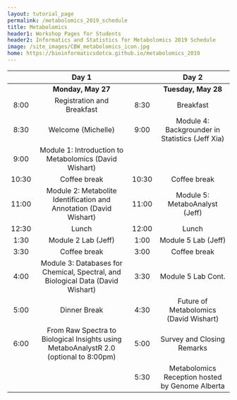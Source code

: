 ```yaml
---
layout: tutorial_page
permalink: /metabolomics_2019_schedule
title: Metabolomics
header1: Workshop Pages for Students
header2: Informatics and Statistics for Metabolomics 2019 Schedule
image: /site_images/CBW_metabolomics_icon.jpg
home: https://bioinformaticsdotca.github.io/metabolomics_2019
---
```


| | **Day 1** | | **Day 2** |  
| :---: | :---: | :---: | :---: |  
| | **Monday, May 27** | | **Tuesday, May 28** | 
| 8:00 | Registration and Breakfast | 8:30 | Breakfast |  
| 8:30 | Welcome (Michelle) | 9:00 | Module 4: Backgrounder in Statistics (Jeff Xia) |  
| 9:00 | Module 1: Introduction to Metabolomics (David Wishart) | | |  
| 10:30 | Coffee break | 10:30 | Coffee break |  
| 11:00 | Module 2: Metabolite Identification and Annotation (David Wishart)  | 11:00 | Module 5: MetaboAnalyst (Jeff) |  
| 12:30 | Lunch | 12:00 | Lunch |  
| 1:30 | Module 2 Lab (Jeff) | 1:00 | Module 5 Lab (Jeff) |  
| 3:30 | Coffee break | 3:00 | Coffee break |  
| 4:00 | Module 3: Databases for Chemical, Spectral, and Biological Data (David Wishart) | 3:30 | Module 5 Lab Cont. |  
| 5:00 | Dinner Break | 4:30 | Future of Metabolomics (David Wishart) |  
| 6:00 | From Raw Spectra to Biological Insights using MetaboAnalystR 2.0 (optional to 8:00pm)| 5:00 | Survey and Closing Remarks |   
|  |  | 5:30 | Metabolomics Reception hosted by Genome Alberta |
